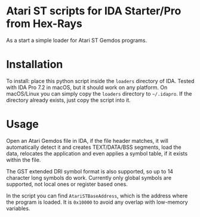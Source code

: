 # Atari ST scripts for IDA Starter/Pro from Hex-Rays

As a start a simple loader for Atari ST Gemdos programs.

# Installation

To install: place this python script inside the `loaders` directory
of IDA. Tested with IDA Pro 7.2 in macOS, but it should work on any
platform. On macOS/Linux you can simply copy the `loaders` directory
to `~/.idapro`. If the directory already exists, just copy the script into
it.

# Usage

Open an Atari Gemdos file in IDA, if the file header matches, it will
automatically detect it and creates TEXT/DATA/BSS segments, load the data,
relocates the application and even applies a symbol table, if it exists
within the file.

The GST extended DRI symbol format is also supported, so
up to 14 character long symbols do work. Currently only global symbols are
supported, not local ones or register based ones.

In the script you can find `AtariSTBaseAddress`, which is the address
where the program is loaded. It is `0x10000` to avoid any overlap with
low-memory variables.